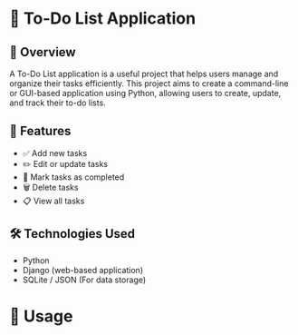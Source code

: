# 📌 To-Do List Application
## 📖 Overview
A To-Do List application is a useful project that helps users manage and organize their tasks efficiently. This project aims to create a command-line or GUI-based application using Python, allowing users to create, update, and track their to-do lists.

## 🎯 Features
* ✅ Add new tasks
* ✏️ Edit or update tasks
* 📌 Mark tasks as completed
* 🗑️ Delete tasks
* 📋 View all tasks

## 🛠️ Technologies Used
* Python
* Django (web-based application)
* SQLite / JSON (For data storage)

# 📌 Usage
